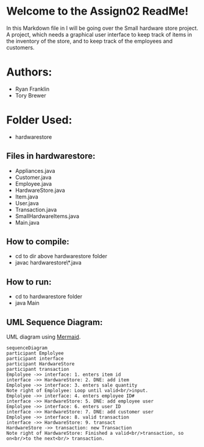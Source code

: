 # Welcome to the Assign02 ReadMe!

In this Markdown file in I will be going over the Small hardware store project. A project, which needs a graphical user interface to keep track of items in the inventory of the store, and to keep track of the employees and customers.
# Authors:
* Ryan Franklin
* Tory Brewer
#  Folder Used:
* hardwarestore
## Files in hardwarestore:

* Appliances.java
* Customer.java
* Employee.java
* HardwareStore.java
* Item.java
* User.java
* Transaction.java
* SmallHardwareItems.java
* Main.java

## How to compile:
* cd to dir above hardwarestore folder
* javac hardwarestore\\*.java
## How to run:
* cd to hardwarestore folder
* java Main

## UML Sequence Diagram:
UML diagram using [Mermaid](https://mermaidjs.github.io/). 


```Mermaid
sequenceDiagram
participant Emplolyee
participant interface
participant HardwareStore
participant transaction
Emplolyee ->> interface: 1. enters item id
interface ->> HardwareStore: 2. DNE: add item
Emplolyee ->> interface: 3. enters sale quantity
Note right of Emplolyee: Loop until valid<br/>input.
Emplolyee ->> interface: 4. enters employee ID#
interface ->> HardwareStore: 5. DNE: add employee user
Emplolyee ->> interface: 6. enters user ID
interface ->> HardwareStore: 7. DNE: add customer user
Emplolyee ->> interface: 8. valid transaction
interface ->> HardwareStore: 9. transact
HardwareStore ->> transaction: new Transaction
Note right of HardwareStore: Finished a valid<br/>transaction, so on<br/>to the next<br/> transaction.

```

